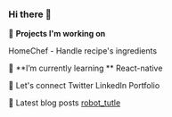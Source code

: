 ### Hi there 👋
🔭 **Projects I'm working on**

HomeChef - Handle recipe's ingredients

🌱 **I’m currently learning **
React-native

💬 Let's connect
Twitter
LinkedIn
Portfolio

📝 Latest blog posts
[robot_tutle](https://francois-chiv.github.io/projet1)

